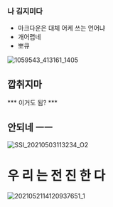 ### 나 김지미다 
- 마크다운은 대체 어케 쓰는 언어냐
- 개어렵네
- 뽀큐

![1059543_413161_1405](https://github.com/user-attachments/assets/1f27edca-50b1-4d51-b42e-70362f4b3305)

## 깝취지마
*** 이거도 됨? ***
## 안되네 ㅡㅡ
![SSI_20210503113234_O2](https://github.com/user-attachments/assets/6bebcff1-7acb-4876-976b-0748872bbae4)

# 우 리 는 전 진 한 다

![2021052114120937651_1](https://github.com/user-attachments/assets/25326259-b85b-4c36-84a7-7a21cb8e41ea)
